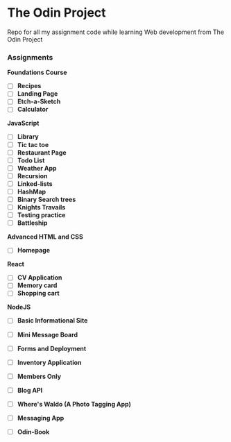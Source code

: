 # The Odin Project
Repo for all my assignment code while learning Web development from The Odin Project


### Assignments
**Foundations Course**
- [ ]  **Recipes** 
- [ ]  **Landing Page**
- [ ]  **Etch-a-Sketch**
- [ ]  **Calculator**

**JavaScript**
- [ ]  **Library**
- [ ]  **Tic tac toe** 
- [ ]  **Restaurant Page**
- [ ]  **Todo List**
- [ ]  **Weather App**
- [ ]  **Recursion**
- [ ]  **Linked-lists**
- [ ]  **HashMap**
- [ ]  **Binary Search trees**
- [ ]  **Knights Travails**
- [ ]  **Testing practice**
- [ ]  **Battleship**

**Advanced HTML and CSS**
- [ ]  **Homepage**

**React**
- [ ]  **CV Application**
- [ ]  **Memory card**
- [ ]  **Shopping cart**

**NodeJS**
- [ ]  **Basic Informational Site**
- [ ]  **Mini Message Board**
- [ ]  **Forms and Deployment**
- [ ]  **Inventory Application**
- [ ]  **Members Only**
- [ ]  **Blog API**
- [ ]  **Where's Waldo (A Photo Tagging App)**
- [ ]  **Messaging App**
- [ ]  **Odin-Book**





